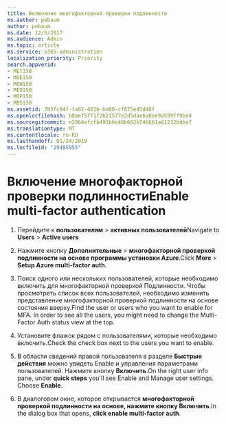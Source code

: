```yaml
---
title: Включение многофакторной проверки подлинности
ms.author: pebaum
author: pebaum
ms.date: 12/5/2017
ms.audience: Admin
ms.topic: article
ms.service: o365-administration
localization_priority: Priority
search.appverid:
- MET150
- MOE150
- MEW150
- MED150
- MOP150
- MBS150
ms.assetid: 785fc94f-fa62-461b-ba00-cf875e45d48f
ms.openlocfilehash: b8aef5ff1f2b21577e2d5dae6a6ee9a599ff9be4
ms.sourcegitcommit: e2864efcfb493b6e46b662b746661a61232bdba7
ms.translationtype: MT
ms.contentlocale: ru-RU
ms.lasthandoff: 01/24/2019
ms.locfileid: "29485955"
---
```

# <a name="enable-multi-factor-authentication"></a><span data-ttu-id="25bbf-102">Включение многофакторной проверки подлинности</span><span class="sxs-lookup"><span data-stu-id="25bbf-102">Enable multi-factor authentication</span></span>

1. <span data-ttu-id="25bbf-103">Перейдите к **пользователям** \> **активных пользователей**</span><span class="sxs-lookup"><span data-stu-id="25bbf-103">Navigate to **Users** \> **Active users**</span></span>
    
2. <span data-ttu-id="25bbf-104">Нажмите кнопку **Дополнительные** \> **многофакторной проверкой подлинности на основе программы установки Azure**.</span><span class="sxs-lookup"><span data-stu-id="25bbf-104">Click **More** \> **Setup Azure multi-factor auth**.</span></span> 
    
3. <span data-ttu-id="25bbf-p101">Поиск одного или нескольких пользователей, которые необходимо включить для многофакторной проверкой Подлинности. Чтобы просмотреть список всех пользователей, необходимо изменить представление многофакторной проверкой подлинности на основе состояния вверху.</span><span class="sxs-lookup"><span data-stu-id="25bbf-p101">Find the user or users who you want to enable for MFA. In order to see all the users, you might need to change the Multi-Factor Auth status view at the top.</span></span>
    
4. <span data-ttu-id="25bbf-107">Установите флажок рядом с пользователями, которые необходимо включить.</span><span class="sxs-lookup"><span data-stu-id="25bbf-107">Check the check box next to the users you want to enable.</span></span>
    
5.  <span data-ttu-id="25bbf-p102">В области сведений правой пользователя в разделе **Быстрые действия** можно увидеть Enable и управления параметрами пользователей. Нажмите кнопку **Включить**.</span><span class="sxs-lookup"><span data-stu-id="25bbf-p102">On the right user info pane, under **quick steps** you'll see Enable and Manage user settings. Choose **Enable**.</span></span> 
    
6. <span data-ttu-id="25bbf-110">В диалоговом окне, которое открывается **многофакторной проверкой подлинности на основе, нажмите кнопку Включить**.</span><span class="sxs-lookup"><span data-stu-id="25bbf-110">In the dialog box that opens, **click enable multi-factor auth**.</span></span> 
    

